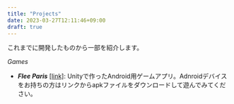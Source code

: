 ```yaml
---
title: "Projects"
date: 2023-03-27T12:11:46+09:00
draft: true
---
```

これまでに開発したものから一部を紹介します。

*Games*
- ***Flee Paris*** [[link]](/Flee_Paris.apk): Unityで作ったAndroid用ゲームアプリ。Adnroidデバイスをお持ちの方はリンクからapkファイルをダウンロードして遊んでみてください。
